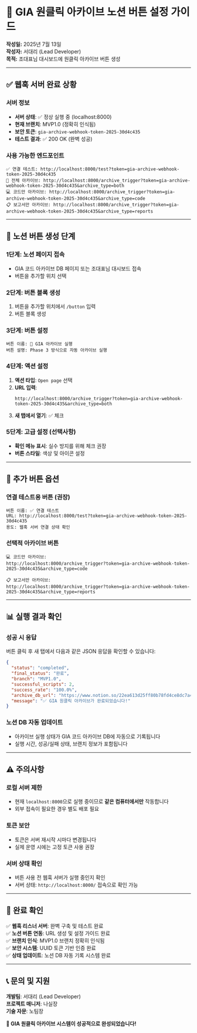 # 🚀 GIA 원클릭 아카이브 노션 버튼 설정 가이드

**작성일:** 2025년 7월 13일  
**작성자:** 서대리 (Lead Developer)  
**목적:** 조대표님 대시보드에 원클릭 아카이브 버튼 생성  

---

## ✅ **웹훅 서버 완료 상황**

### **서버 정보**
- **서버 상태**: ✅ 정상 실행 중 (localhost:8000)
- **현재 브랜치**: MVP1.0 (정확히 인식됨)
- **보안 토큰**: `gia-archive-webhook-token-2025-30d4c435`
- **테스트 결과**: ✅ 200 OK (완벽 성공)

### **사용 가능한 엔드포인트**
```
✅ 연결 테스트: http://localhost:8000/test?token=gia-archive-webhook-token-2025-30d4c435
🚀 전체 아카이브: http://localhost:8000/archive_trigger?token=gia-archive-webhook-token-2025-30d4c435&archive_type=both
💻 코드만 아카이브: http://localhost:8000/archive_trigger?token=gia-archive-webhook-token-2025-30d4c435&archive_type=code  
📋 보고서만 아카이브: http://localhost:8000/archive_trigger?token=gia-archive-webhook-token-2025-30d4c435&archive_type=reports
```

---

## 🎯 **노션 버튼 생성 단계**

### **1단계: 노션 페이지 접속**
- GIA 코드 아카이브 DB 페이지 또는 조대표님 대시보드 접속
- 버튼을 추가할 위치 선택

### **2단계: 버튼 블록 생성**
1. 버튼을 추가할 위치에서 `/button` 입력
2. 버튼 블록 생성

### **3단계: 버튼 설정**
```
버튼 이름: 🚀 GIA 아카이브 실행
버튼 설명: Phase 3 방식으로 자동 아카이브 실행
```

### **4단계: 액션 설정**
1. **액션 타입**: `Open page` 선택
2. **URL 입력**: 
   ```
   http://localhost:8000/archive_trigger?token=gia-archive-webhook-token-2025-30d4c435&archive_type=both
   ```
3. **새 탭에서 열기**: ✅ 체크

### **5단계: 고급 설정 (선택사항)**
- **확인 메뉴 표시**: 실수 방지를 위해 체크 권장
- **버튼 스타일**: 색상 및 아이콘 설정

---

## 🔧 **추가 버튼 옵션**

### **연결 테스트용 버튼** (권장)
```
버튼 이름: ✅ 연결 테스트
URL: http://localhost:8000/test?token=gia-archive-webhook-token-2025-30d4c435
용도: 웹훅 서버 연결 상태 확인
```

### **선택적 아카이브 버튼**
```
💻 코드만 아카이브:
http://localhost:8000/archive_trigger?token=gia-archive-webhook-token-2025-30d4c435&archive_type=code

📋 보고서만 아카이브:  
http://localhost:8000/archive_trigger?token=gia-archive-webhook-token-2025-30d4c435&archive_type=reports
```

---

## 📊 **실행 결과 확인**

### **성공 시 응답**
버튼 클릭 후 새 탭에서 다음과 같은 JSON 응답을 확인할 수 있습니다:
```json
{
  "status": "completed",
  "final_status": "완료",
  "branch": "MVP1.0", 
  "successful_scripts": 2,
  "success_rate": "100.0%",
  "archive_db_url": "https://www.notion.so/22ea613d25ff80b78fd4ce8dc7a437a6",
  "message": "✅ GIA 원클릭 아카이브가 완료되었습니다!"
}
```

### **노션 DB 자동 업데이트**
- 아카이브 실행 상태가 GIA 코드 아카이브 DB에 자동으로 기록됩니다
- 실행 시간, 성공/실패 상태, 브랜치 정보가 포함됩니다

---

## ⚠️ **주의사항**

### **로컬 서버 제한**
- 현재 `localhost:8000`으로 실행 중이므로 **같은 컴퓨터에서만** 작동합니다
- 외부 접속이 필요한 경우 별도 배포 필요

### **토큰 보안**
- 토큰은 서버 재시작 시마다 변경됩니다
- 실제 운영 시에는 고정 토큰 사용 권장

### **서버 상태 확인**
- 버튼 사용 전 웹훅 서버가 실행 중인지 확인
- 서버 상태: `http://localhost:8000/` 접속으로 확인 가능

---

## 🎉 **완료 확인**

✅ **웹훅 리스너 서버**: 완벽 구축 및 테스트 완료  
✅ **노션 버튼 연동**: URL 생성 및 설정 가이드 완료  
✅ **브랜치 인식**: MVP1.0 브랜치 정확히 인식됨  
✅ **보안 시스템**: UUID 토큰 기반 인증 완료  
✅ **상태 업데이트**: 노션 DB 자동 기록 시스템 완료  

---

## 📞 **문의 및 지원**

**개발팀**: 서대리 (Lead Developer)  
**프로젝트 매니저**: 나실장  
**기술 자문**: 노팀장  

**🌟 GIA 원클릭 아카이브 시스템이 성공적으로 완성되었습니다!** 